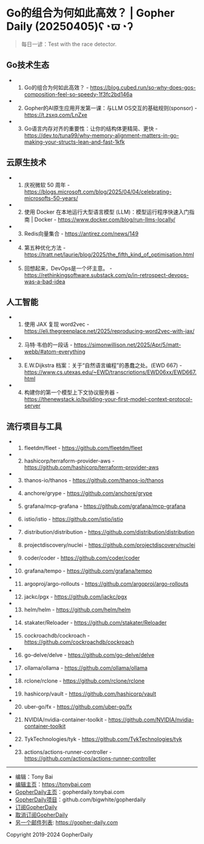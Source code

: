 # Go的组合为何如此高效？ | Gopher Daily (20250405)ʕ◔ϖ◔ʔ

>每日一谚：Test with the race detector.

## Go技术生态


- 1. Go的组合为何如此高效？ - https://blog.cubed.run/so-why-does-gos-composition-feel-so-speedy-1f3fc2bd146a

- 2. Gopher的AI原生应用开发第一课：与LLM OS交互的基础规则(sponsor) - https://t.zsxq.com/LnZxe

- 3. Go语言内存对齐的重要性：让你的结构体更精简、更快 - https://dev.to/tuna99/why-memory-alignment-matters-in-go-making-your-structs-lean-and-fast-1kfk


## 云原生技术


- 1. 庆祝微软 50 周年 - https://blogs.microsoft.com/blog/2025/04/04/celebrating-microsofts-50-years/

- 2. 使用 Docker 在本地运行大型语言模型 (LLM)：模型运行程序快速入门指南 | Docker - https://www.docker.com/blog/run-llms-locally/

- 3. Redis向量集合 - https://antirez.com/news/149

- 4. 第五种优化方法 - https://tratt.net/laurie/blog/2025/the_fifth_kind_of_optimisation.html

- 5. 回想起来，DevOps是一个坏主意。 - https://rethinkingsoftware.substack.com/p/in-retrospect-devops-was-a-bad-idea


## 人工智能


- 1. 使用 JAX 复现 word2vec - https://eli.thegreenplace.net/2025/reproducing-word2vec-with-jax/

- 2. 马特·韦伯的一段话 - https://simonwillison.net/2025/Apr/5/matt-webb/#atom-everything

- 3. E.W.Dijkstra 档案：关于“自然语言编程”的愚蠢之处。(EWD 667) - https://www.cs.utexas.edu/~EWD/transcriptions/EWD06xx/EWD667.html

- 4. 构建你的第一个模型上下文协议服务器 - https://thenewstack.io/building-your-first-model-context-protocol-server


## 流行项目与工具


- 1. fleetdm/fleet - https://github.com/fleetdm/fleet

- 2. hashicorp/terraform-provider-aws - https://github.com/hashicorp/terraform-provider-aws

- 3. thanos-io/thanos - https://github.com/thanos-io/thanos

- 4. anchore/grype - https://github.com/anchore/grype

- 5. grafana/mcp-grafana - https://github.com/grafana/mcp-grafana

- 6. istio/istio - https://github.com/istio/istio

- 7. distribution/distribution - https://github.com/distribution/distribution

- 8. projectdiscovery/nuclei - https://github.com/projectdiscovery/nuclei

- 9. coder/coder - https://github.com/coder/coder

- 10. grafana/tempo - https://github.com/grafana/tempo

- 11. argoproj/argo-rollouts - https://github.com/argoproj/argo-rollouts

- 12. jackc/pgx - https://github.com/jackc/pgx

- 13. helm/helm - https://github.com/helm/helm

- 14. stakater/Reloader - https://github.com/stakater/Reloader

- 15. cockroachdb/cockroach - https://github.com/cockroachdb/cockroach

- 16. go-delve/delve - https://github.com/go-delve/delve

- 17. ollama/ollama - https://github.com/ollama/ollama

- 18. rclone/rclone - https://github.com/rclone/rclone

- 19. hashicorp/vault - https://github.com/hashicorp/vault

- 20. uber-go/fx - https://github.com/uber-go/fx

- 21. NVIDIA/nvidia-container-toolkit - https://github.com/NVIDIA/nvidia-container-toolkit

- 22. TykTechnologies/tyk - https://github.com/TykTechnologies/tyk

- 23. actions/actions-runner-controller - https://github.com/actions/actions-runner-controller


----

- 编辑：Tony Bai
- [编辑主页](https://tonybai.com)：https://tonybai.com
- [GopherDaily主页](https://gopherdaily.tonybai.com)：gopherdaily.tonybai.com
- [GopherDaily项目](https://github.com/bigwhite/gopherdaily)：github.com/bigwhite/gopherdaily
- [订阅GopherDaily](https://gopherdaily.tonybai.com/subscribe)
- [取消订阅GopherDaily](https://gopherdaily.tonybai.com/unsubscribe)
- [另一个邮件列表](https://gopher-daily.com): https://gopher-daily.com

Copyright 2019-2024 GopherDaily
